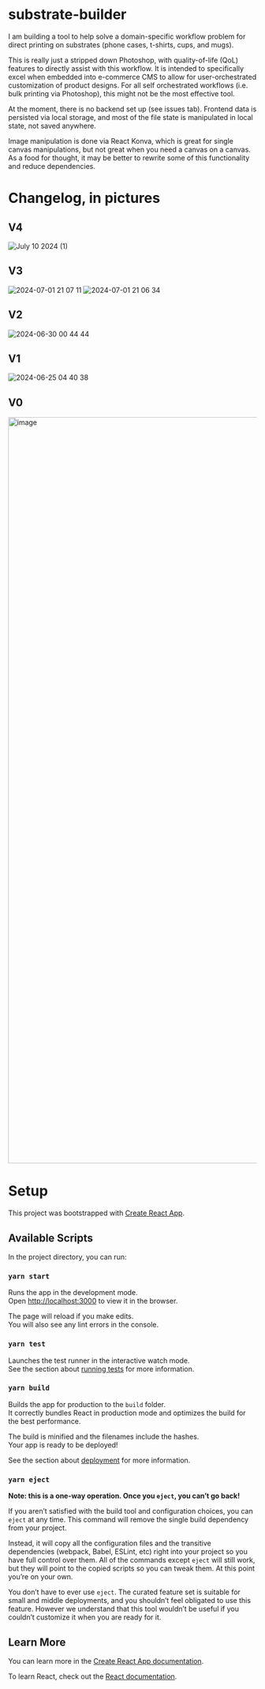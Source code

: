 # substrate-builder

I am building a tool to help solve a domain-specific workflow problem for direct printing on substrates (phone cases, t-shirts, cups, and mugs).

This is really just a stripped down Photoshop, with quality-of-life (QoL) features to directly assist with this workflow. It is intended to specifically excel when embedded into e-commerce CMS to allow for user-orchestrated customization of product designs. For all self orchestrated workflows (i.e. bulk printing via Photoshop), this might not be the most effective tool.

At the moment, there is no backend set up (see issues tab). Frontend data is persisted via local storage, and most of the file state is manipulated in local state, not saved anywhere.

Image manipulation is done via React Konva, which is great for single canvas manipulations, but not great when you need a canvas on a canvas. As a food for thought, it may be better to rewrite some of this functionality and reduce dependencies.

# Changelog, in pictures

## V4

![July 10 2024 (1)](https://github.com/user-attachments/assets/c5303511-7526-4c1d-8200-033d75993f56)


## V3

![2024-07-01 21 07 11](https://github.com/andrewwong97/substrate-builder/assets/7339169/c7d2229c-878f-4ee3-9dd6-7c4953c42cf7)
![2024-07-01 21 06 34](https://github.com/andrewwong97/substrate-builder/assets/7339169/2e627dfe-bc7f-4ae0-8e4b-93b93abc6a46)

## V2
![2024-06-30 00 44 44](https://github.com/andrewwong97/sandbox/assets/7339169/6dba4f89-07c5-4cb7-a737-0bfa36cc83fb)


## V1
![2024-06-25 04 40 38](https://github.com/andrewwong97/sandbox/assets/7339169/ed504a22-5a37-4125-92d2-ebc75114be34)

## V0
<img width="1512" alt="image" src="https://github.com/andrewwong97/sandbox/assets/7339169/0173a0bd-cadc-4797-914e-f63515fa9465">

# Setup 

This project was bootstrapped with [Create React App](https://github.com/facebook/create-react-app).

## Available Scripts

In the project directory, you can run:

### `yarn start`

Runs the app in the development mode.\
Open [http://localhost:3000](http://localhost:3000) to view it in the browser.

The page will reload if you make edits.\
You will also see any lint errors in the console.

### `yarn test`

Launches the test runner in the interactive watch mode.\
See the section about [running tests](https://facebook.github.io/create-react-app/docs/running-tests) for more information.

### `yarn build`

Builds the app for production to the `build` folder.\
It correctly bundles React in production mode and optimizes the build for the best performance.

The build is minified and the filenames include the hashes.\
Your app is ready to be deployed!

See the section about [deployment](https://facebook.github.io/create-react-app/docs/deployment) for more information.

### `yarn eject`

**Note: this is a one-way operation. Once you `eject`, you can’t go back!**

If you aren’t satisfied with the build tool and configuration choices, you can `eject` at any time. This command will remove the single build dependency from your project.

Instead, it will copy all the configuration files and the transitive dependencies (webpack, Babel, ESLint, etc) right into your project so you have full control over them. All of the commands except `eject` will still work, but they will point to the copied scripts so you can tweak them. At this point you’re on your own.

You don’t have to ever use `eject`. The curated feature set is suitable for small and middle deployments, and you shouldn’t feel obligated to use this feature. However we understand that this tool wouldn’t be useful if you couldn’t customize it when you are ready for it.

## Learn More

You can learn more in the [Create React App documentation](https://facebook.github.io/create-react-app/docs/getting-started).

To learn React, check out the [React documentation](https://reactjs.org/).
